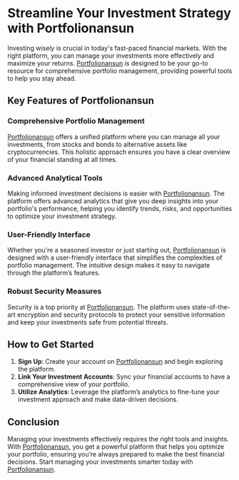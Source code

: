 # Streamline Your Investment Strategy with Portfolionansun

Investing wisely is crucial in today's fast-paced financial markets. With the right platform, you can manage your investments more effectively and maximize your returns. [Portfolionansun](https://portfolionansun.org) is designed to be your go-to resource for comprehensive portfolio management, providing powerful tools to help you stay ahead.

## Key Features of Portfolionansun

### Comprehensive Portfolio Management

[Portfolionansun](https://portfolionansun.org) offers a unified platform where you can manage all your investments, from stocks and bonds to alternative assets like cryptocurrencies. This holistic approach ensures you have a clear overview of your financial standing at all times.

### Advanced Analytical Tools

Making informed investment decisions is easier with [Portfolionansun](https://portfolionansun.org). The platform offers advanced analytics that give you deep insights into your portfolio's performance, helping you identify trends, risks, and opportunities to optimize your investment strategy.

### User-Friendly Interface

Whether you're a seasoned investor or just starting out, [Portfolionansun](https://portfolionansun.org) is designed with a user-friendly interface that simplifies the complexities of portfolio management. The intuitive design makes it easy to navigate through the platform’s features.

### Robust Security Measures

Security is a top priority at [Portfolionansun](https://portfolionansun.org). The platform uses state-of-the-art encryption and security protocols to protect your sensitive information and keep your investments safe from potential threats.

## How to Get Started

1. **Sign Up**: Create your account on [Portfolionansun](https://portfolionansun.org) and begin exploring the platform.
2. **Link Your Investment Accounts**: Sync your financial accounts to have a comprehensive view of your portfolio.
3. **Utilize Analytics**: Leverage the platform’s analytics to fine-tune your investment approach and make data-driven decisions.

## Conclusion

Managing your investments effectively requires the right tools and insights. With [Portfolionansun](https://portfolionansun.org), you get a powerful platform that helps you optimize your portfolio, ensuring you’re always prepared to make the best financial decisions. Start managing your investments smarter today with [Portfolionansun](https://portfolionansun.org).

